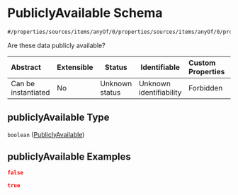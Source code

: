 # PubliclyAvailable Schema

```txt
#/properties/sources/items/anyOf/0/properties/sources/items/anyOf/0/properties/publiclyAvailable#/properties/sources/items/anyOf/0/properties/sources/items/anyOf/0/properties/publiclyAvailable
```

Are these data publicly available?


| Abstract            | Extensible | Status         | Identifiable            | Custom Properties | Additional Properties | Access Restrictions | Defined In                                                           |
| :------------------ | ---------- | -------------- | ----------------------- | :---------------- | --------------------- | ------------------- | -------------------------------------------------------------------- |
| Can be instantiated | No         | Unknown status | Unknown identifiability | Forbidden         | Allowed               | none                | [tilt-schema.json\*](../out/tilt-schema.json "open original schema") |

## publiclyAvailable Type

`boolean` ([PubliclyAvailable](tilt-schema-properties-sources-items-anyof-first-anyof-properties-sources-items-anyof-first-anyof-properties-publiclyavailable.md))

## publiclyAvailable Examples

```json
false
```

```json
true
```
